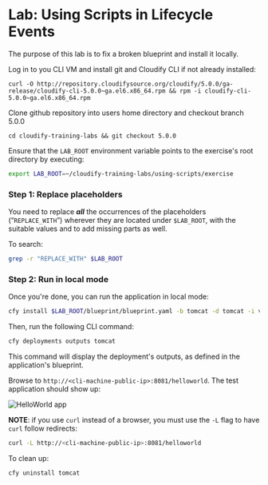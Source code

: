 # Lab: Using Scripts in Lifecycle Events

The purpose of this lab is to fix a broken blueprint and install it locally.

Log in to you CLI VM and install git and Cloudify CLI if not already installed:
```sudo yum install git
curl -O http://repository.cloudifysource.org/cloudify/5.0.0/ga-release/cloudify-cli-5.0.0~ga.el6.x86_64.rpm && rpm -i cloudify-cli-5.0.0~ga.el6.x86_64.rpm
```

Clone github repository into users home directory and checkout branch 5.0.0
```cd; git clone https://github.com/Cloudify-PS/cloudify-training-labs.git
cd cloudify-training-labs && git checkout 5.0.0
```

Ensure that the `LAB_ROOT` environment variable points to the exercise's root directory by executing:

```bash
export LAB_ROOT=~/cloudify-training-labs/using-scripts/exercise
```

### Step 1: Replace placeholders

You need to replace **_all_** the occurrences of the placeholders (“`REPLACE_WITH`”) wherever they are located under
`$LAB_ROOT`, with the suitable values and to add missing parts as well.

To search:

```bash
grep -r "REPLACE_WITH" $LAB_ROOT
```

### Step 2: Run in local mode

Once you're done, you can run the application in local mode:

```bash
cfy install $LAB_ROOT/blueprint/blueprint.yaml -b tomcat -d tomcat -i vm_ip_address=<your-app-VM-public-IP-address>
```

Then, run the following CLI command:

```bash
cfy deployments outputs tomcat
```

This command will display the deployment's outputs, as defined in the application's blueprint.

Browse to `http://<cli-machine-public-ip>:8081/helloworld`. The test application should show up:

![HelloWorld app](../../../raw/4.6/using-scripts/helloworld.png "HelloWorld app")

**NOTE**: if you use `curl` instead of a browser, you must use the `-L` flag to have `curl` follow
redirects:

```bash
curl -L http://<cli-machine-public-ip>:8081/helloworld
```

To clean up:

```bash
cfy uninstall tomcat
```
